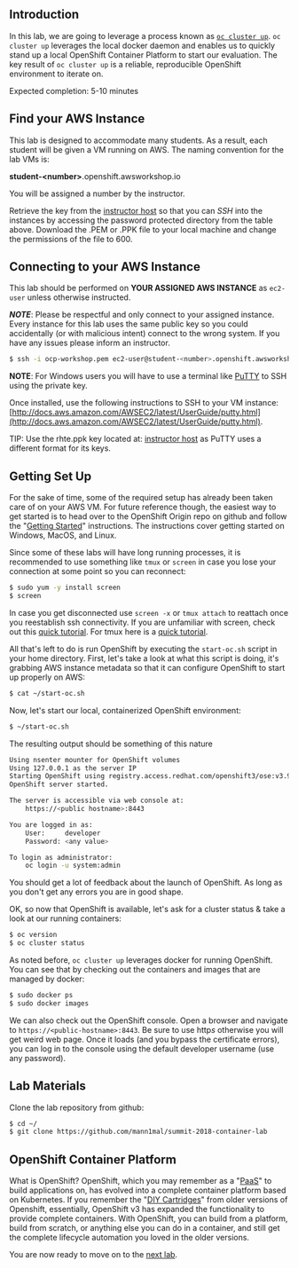 ## Introduction

In this lab, we are going to leverage a process known as [`oc cluster up`](https://github.com/openshift/origin/blob/master/docs/cluster_up_down.md). `oc cluster up` leverages the local docker daemon and enables us to quickly stand up a local OpenShift Container Platform to start our evaluation. The key result of `oc cluster up` is a reliable, reproducible OpenShift environment to iterate on.

Expected completion: 5-10 minutes

## Find your AWS Instance
This lab is designed to accommodate many students. As a result, each student will be given a VM running on AWS. The naming convention for the lab VMs is:

**student-\<number\>**.openshift.awsworkshop.io

You will be assigned a number by the instructor.

Retrieve the key from the [instructor host](http://s3-us-west-2.amazonaws.com/redhat-lunch-learn-lab/index.html) so that you can _SSH_ into the instances by accessing the password protected directory from the table above. Download the .PEM or .PPK file to your local machine and change the permissions of the file to 600.

## Connecting to your AWS Instance
This lab should be performed on **YOUR ASSIGNED AWS INSTANCE** as `ec2-user` unless otherwise instructed.

**_NOTE_**: Please be respectful and only connect to your assigned instance. Every instance for this lab uses the same public key so you could accidentally (or with malicious intent) connect to the wrong system. If you have any issues please inform an instructor.
```bash
$ ssh -i ocp-workshop.pem ec2-user@student-<number>.openshift.awsworkshop.io
```

**NOTE**: For Windows users you will have to use a terminal like [PuTTY](https://www.chiark.greenend.org.uk/~sgtatham/putty/latest.html) to SSH using the private key.

Once installed, use the following instructions to SSH to your VM instance: [http://docs.aws.amazon.com/AWSEC2/latest/UserGuide/putty.html](http://docs.aws.amazon.com/AWSEC2/latest/UserGuide/putty.html).

TIP: Use the rhte.ppk key located at:  [instructor host](https://instructor.labs.sysdeseng.com/rhte.ppk) as PuTTY uses a different format for its keys.

## Getting Set Up
For the sake of time, some of the required setup has already been taken care of on your AWS VM. For future reference though, the easiest way to get started is to head over to the OpenShift Origin repo on github and follow the "[Getting Started](https://github.com/openshift/origin/blob/master/docs/cluster_up_down.md)" instructions. The instructions cover getting started on Windows, MacOS, and Linux.

Since some of these labs will have long running processes, it is recommended to use something like `tmux` or `screen` in case you lose your connection at some point so you can reconnect:
```bash
$ sudo yum -y install screen
$ screen
```

In case you get disconnected use `screen -x` or `tmux attach` to reattach once you reestablish ssh connectivity. If you are unfamiliar with screen, check out this [quick tutorial](https://www.mattcutts.com/blog/a-quick-tutorial-on-screen/). For tmux here is a [quick tutorial](https://fedoramagazine.org/use-tmux-more-powerful-terminal/).

All that's left to do is run OpenShift by executing the `start-oc.sh` script in your home directory. First, let's take a look at what this script is doing, it's grabbing AWS instance metadata so that it can configure OpenShift to start up properly on AWS:
```bash
$ cat ~/start-oc.sh
```
Now, let's start our local, containerized OpenShift environment:
```bash
$ ~/start-oc.sh
```

The resulting output should be something of this nature
```bash
Using nsenter mounter for OpenShift volumes
Using 127.0.0.1 as the server IP
Starting OpenShift using registry.access.redhat.com/openshift3/ose:v3.9.14 ...
OpenShift server started.

The server is accessible via web console at:
    https://<public hostname>:8443

You are logged in as:
    User:     developer
    Password: <any value>

To login as administrator:
    oc login -u system:admin
```
You should get a lot of feedback about the launch of OpenShift. As long as you don't get any errors you are in good shape.

OK, so now that OpenShift is available, let's ask for a cluster status & take a look at our running containers:
```bash
$ oc version
$ oc cluster status
```

As noted before, `oc cluster up` leverages docker for running
OpenShift. You can see that by checking out the containers and
images that are managed by docker:

```bash
$ sudo docker ps
$ sudo docker images
```
We can also check out the OpenShift console. Open a browser and navigate to `https://<public-hostname>:8443`. Be sure to use http*s* otherwise you will get weird web page. Once it loads (and you bypass the certificate errors), you can log in to the console using the default developer username (use any password).

## Lab Materials

Clone the lab repository from github:

```bash
$ cd ~/
$ git clone https://github.com/mann1mal/summit-2018-container-lab
```

## OpenShift Container Platform

What is OpenShift? OpenShift, which you may remember as a "[PaaS](https://en.wikipedia.org/wiki/Platform_as_a_service)" to build applications on, has evolved into a complete container platform based on Kubernetes. If you remember the "[DIY Cartridges](https://github.com/openshift/origin-server/blob/master/documentation/oo_cartridge_guide.adoc#diy)" from older versions of Openshift, essentially, OpenShift v3 has expanded the functionality to provide complete containers. With OpenShift, you can build from a platform, build from scratch, or anything else you can do in a container, and still get the complete lifecycle automation you loved in the older versions.

You are now ready to move on to the [next lab](../lab1/chapter1.md).
